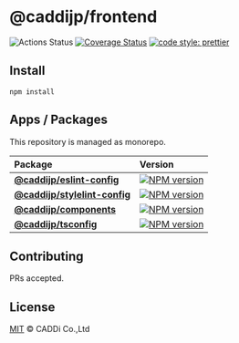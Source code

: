 # @caddijp/frontend

![Actions Status](https://github.com/caddijp/frontend/workflows/Node%20CI/badge.svg)
[![Coverage Status](https://coveralls.io/repos/github/caddijp/frontend/badge.svg?branch=master)](https://coveralls.io/github/caddijp/frontend?branch=master)
[![code style: prettier](https://img.shields.io/badge/code_style-prettier-ff69b4.svg?style=flat-square)](https://github.com/prettier/prettier)

## Install

    npm install

## Apps / Packages

This repository is managed as monorepo.

| Package                                                      | Version                                                                                                                              |
| :----------------------------------------------------------- | :----------------------------------------------------------------------------------------------------------------------------------- |
| **[@caddijp/eslint-config](./packages/eslint-config)**       | [![NPM version](https://badge.fury.io/js/%40caddijp%2Feslint-config.svg)](https://badge.fury.io/js/%40caddijp%2Feslint-config)       |
| **[@caddijp/stylelint-config](./packages/stylelint-config)** | [![NPM version](https://badge.fury.io/js/%40caddijp%2Fstylelint-config.svg)](https://badge.fury.io/js/%40caddijp%2Fstylelint-config) |
| **[@caddijp/components](./packages/components)**             | [![NPM version](https://badge.fury.io/js/%40caddijp%2Fcomponents.svg)](https://badge.fury.io/js/%40caddijp%2Fcomponents)             |
| **[@caddijp/tsconfig](./packages/tsconfig)**                 | [![NPM version](https://badge.fury.io/js/%40caddijp%2Ftsconfig.svg)](https://badge.fury.io/js/%40caddijp%2Ftsconfig)                 |

## Contributing

PRs accepted.

## License

[MIT](https://github.com/caddijp/frontend/blob/master/LICENSE) © CADDi Co.,Ltd
